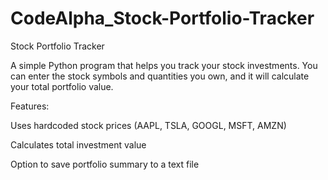 # CodeAlpha_Stock-Portfolio-Tracker
Stock Portfolio Tracker

A simple Python program that helps you track your stock investments.
You can enter the stock symbols and quantities you own, and it will calculate your total portfolio value.

Features:

Uses hardcoded stock prices (AAPL, TSLA, GOOGL, MSFT, AMZN)

Calculates total investment value

Option to save portfolio summary to a text file
